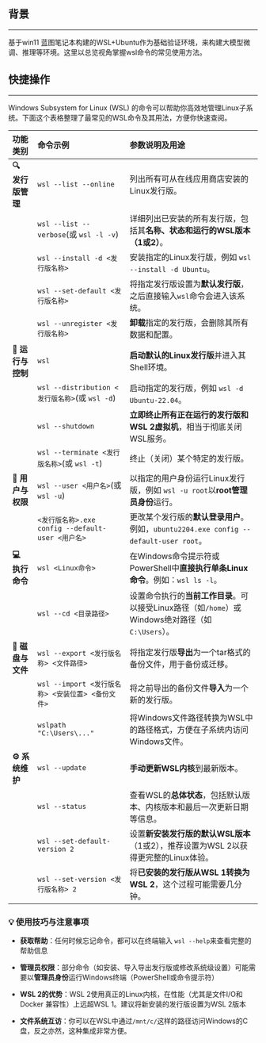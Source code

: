 ## 背景
---

基于win11 蓝图笔记本构建的WSL+Ubuntu作为基础验证环境，来构建大模型微调、推理等环境。这里以总览视角掌握wsl命令的常见使用方法。

## 快捷操作
---

Windows Subsystem for Linux (WSL) 的命令可以帮助你高效地管理Linux子系统。下面这个表格整理了最常见的WSL命令及其用法，方便你快速查阅。


| 功能类别         | 命令示例                                          | 参数说明及用途                                               |
| :--------------- | :------------------------------------------------ | :----------------------------------------------------------- |
| **🔍 发行版管理** | `wsl --list --online`                             | 列出所有可从在线应用商店安装的Linux发行版。                  |
|                  | `wsl --list --verbose`(或 `wsl -l -v`)            | 详细列出已安装的所有发行版，包括其**名称、状态和运行的WSL版本（1或2）**。 |
|                  | `wsl --install -d <发行版名称>`                   | 安装指定的Linux发行版，例如 `wsl --install -d Ubuntu`。      |
|                  | `wsl --set-default <发行版名称>`                  | 将指定发行版设置为**默认发行版**，之后直接输入`wsl`命令会进入该系统。 |
|                  | `wsl --unregister <发行版名称>`                   | **卸载**指定的发行版，会删除其所有数据和配置。               |
| **🚀 运行与控制** | `wsl`                                             | **启动默认的Linux发行版**并进入其Shell环境。                 |
|                  | `wsl --distribution <发行版名称>`(或 `wsl -d`)    | 启动指定的发行版，例如 `wsl -d Ubuntu-22.04`。               |
|                  | `wsl --shutdown`                                  | **立即终止所有正在运行的发行版和WSL 2虚拟机**，相当于彻底关闭WSL服务。 |
|                  | `wsl --terminate <发行版名称>`(或 `wsl -t`)       | 终止（关闭）某个特定的发行版。                               |
| **👤 用户与权限** | `wsl --user <用户名>`(或 `wsl -u`)                | 以指定的用户身份运行Linux发行版，例如 `wsl -u root`以**root管理员身份**运行。 |
|                  | `<发行版名称>.exe config --default-user <用户名>` | 更改某个发行版的**默认登录用户**。例如，`ubuntu2204.exe config --default-user root`。 |
| **💻 执行命令**   | `wsl <Linux命令>`                                 | 在Windows命令提示符或PowerShell中**直接执行单条Linux命令**。例如：`wsl ls -l`。 |
|                  | `wsl --cd <目录路径>`                             | 设置命令执行的**当前工作目录**。可以接受Linux路径（如`/home`）或Windows绝对路径（如`C:\Users`）。 |
| **💾 磁盘与文件** | `wsl --export <发行版名称> <文件路径>`            | 将指定发行版**导出**为一个tar格式的备份文件，用于备份或迁移。 |
|                  | `wsl --import <发行版名称> <安装位置> <备份文件>` | 将之前导出的备份文件**导入**为一个新的发行版。               |
|                  | `wslpath "C:\Users\..."`                          | 将Windows文件路径转换为WSL中的路径格式，方便在子系统内访问Windows文件。 |
| **⚙️ 系统维护**   | `wsl --update`                                    | **手动更新WSL内核**到最新版本。                              |
|                  | `wsl --status`                                    | 查看WSL的**总体状态**，包括默认版本、内核版本和最后一次更新日期等信息。 |
|                  | `wsl --set-default-version 2`                     | 设置**新安装发行版的默认WSL版本**（1或2），推荐设置为WSL 2以获得更完整的Linux体验。 |
|                  | `wsl --set-version <发行版名称> 2`                | 将**已安装的发行版从WSL 1转换为WSL 2**，这个过程可能需要几分钟。 |


### 💡 使用技巧与注意事项

- **获取帮助**：任何时候忘记命令，都可以在终端输入 `wsl --help`来查看完整的帮助信息


- **管理员权限**：部分命令（如安装、导入导出发行版或修改系统级设置）可能需要以**管理员身份**运行Windows终端（PowerShell或命令提示符）


- **WSL 2的优势**：WSL 2使用真正的Linux内核，在性能（尤其是文件I/O和 Docker 兼容性）上远超WSL 1。建议将新安装的发行版设置为WSL 2版本


- **文件系统互访**：你可以在WSL中通过`/mnt/c/`这样的路径访问Windows的C盘，反之亦然，这种集成非常方便。
